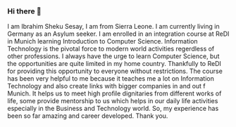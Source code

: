 ### Hi there 👋

<!--
**ibrahimshekses/ibrahimshekses** is a ✨ _special_ ✨ repository because its `README.md` (this file) appears on your GitHub profile.

Here are some ideas to get you started:

- 🔭 I’m currently studying Computer Science at ReDI...
- 🌱 I’m currently learning Deutsch...
- 👯 I’m looking to collaborate on Development Programs ...
- 🤔 I’m looking for help with Mentorship...
- 💬 Ask me about anything developmental...
- 📫 How to reach me: Instagram: pablo_alsheik. Whatsapp: +491631797860...
- 😄 Pronouns: ...
- ⚡ Fun fact: ...
-->
I am Ibrahim Sheku Sesay, I am from Sierra Leone. I am currently living in Germany as an Asylum seeker. I am enrolled in an integration course at ReDI in Munich learning Introduction to Computer Science. Information Technology is the pivotal force to modern world activities regerdless of other professions. I always have the urge to learn Computer Science, but the opportunities are quite limited in my home country. Thankfully to ReDI for providing this opportunity to everyone without restrictions. The course has been very helpful to me because it teaches me a lot on Information Technology and also create links with bigger companies in and out f Munich. It helps us to meet high profile dignitaries from different works of life, some provide mentorship to us which helps in our daily life activities especially in the Business and Technology world. So, my experience has been so far amazing and career developed. Thank you.
